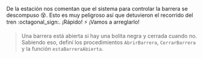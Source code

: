 <gs-attire attire-url="https://raw.githubusercontent.com/MumukiProject/mumuki-guia-gobstones-villa-mercedes-secundaria/master/assets/attires/config_1587581050568.json"></gs-attire>

De la estación nos comentan que el sistema para controlar la barrera se descompuso :dizzy_face:. Esto es muy peligroso así que detuvieron el recorrido del tren :octagonal_sign:. ¡Rápido! :zap: ¡Vamos a arreglarlo!  

> Una barrera está abierta si hay una bolita negra y cerrada cuando no. Sabiendo eso, definí los procedimientos `AbrirBarrera`, `CerrarBarrera` y la función `estaBarreraAbierta`.